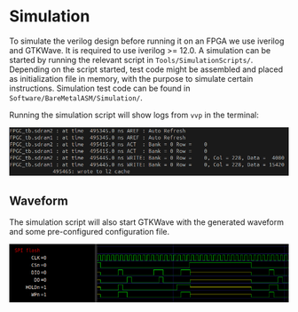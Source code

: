 # Simulation

To simulate the verilog design before running it on an FPGA we use iverilog and GTKWave. It is required to use iverilog >= 12.0.
A simulation can be started by running the relevant script in `Tools/SimulationScripts/`. 
Depending on the script started, test code might be assembled and placed as initialization file in memory, with the purpose to simulate certain instructions.
Simulation test code can be found in `Software/BareMetalASM/Simulation/`.

Running the simulation script will show logs from `vvp` in the terminal:

![vvp](../images/vvp.png)

## Waveform

The simulation script will also start GTKWave with the generated waveform and some pre-configured configuration file.

![GTKwave](../images/gtkwave.png)
